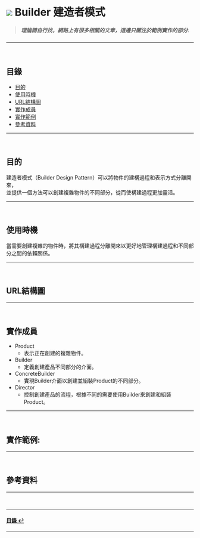 # ![](https://drive.google.com/uc?id=10INx5_pkhMcYRdx_OO4rXNXxcsvPtBYq) Builder 建造者模式
> ##### 理論請自行找，網路上有很多相關的文章，這邊只關注於範例實作的部分.

---
<br>

<!--ts-->
## 目錄
* [目的](#目的)
* [使用時機](#使用時機)
* [URL結構圖](#url結構圖)
* [實作成員](#實作成員)
* [實作範例](#實作範例)
* [參考資料](#參考資料)
<!--te-->

---
<br>

## 目的
建造者模式（Builder Design Pattern）可以將物件的建構過程和表示方式分離開來，<br>
並提供一個方法可以創建複雜物件的不同部分，從而使構建過程更加靈活。<br>

---
<br>

## 使用時機
當需要創建複雜的物件時，將其構建過程分離開來以更好地管理構建過程和不同部分之間的依賴關係。<br>

---
<br>

## URL結構圖

---
<br>

## 實作成員
* Product
  * 表示正在創建的複雜物件。
* Builder
  * 定義創建產品不同部分的介面。
* ConcreteBuilder
  * 實現Builder介面以創建並組裝Product的不同部分。
* Director
  * 控制創建產品的流程，根據不同的需要使用Builder來創建和組裝Product。

---
<br>

## 實作範例:

---
<br>

## 參考資料


---
<br>

---
<!--ts-->
#### [目錄 ↩](#目錄)
<!--te-->
---
